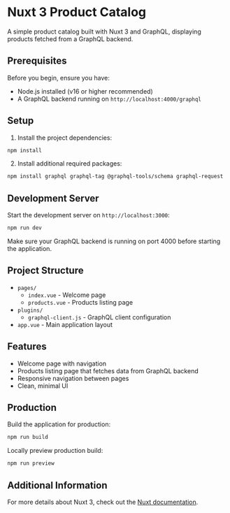 # Nuxt 3 Product Catalog

A simple product catalog built with Nuxt 3 and GraphQL, displaying products fetched from a GraphQL backend.

## Prerequisites

Before you begin, ensure you have:
- Node.js installed (v16 or higher recommended)
- A GraphQL backend running on `http://localhost:4000/graphql`

## Setup

1. Install the project dependencies:

```bash
npm install
```

2. Install additional required packages:

```bash
npm install graphql graphql-tag @graphql-tools/schema graphql-request
```

## Development Server

Start the development server on `http://localhost:3000`:

```bash
npm run dev
```

Make sure your GraphQL backend is running on port 4000 before starting the application.

## Project Structure

- `pages/`
  - `index.vue` - Welcome page
  - `products.vue` - Products listing page
- `plugins/`
  - `graphql-client.js` - GraphQL client configuration
- `app.vue` - Main application layout

## Features

- Welcome page with navigation
- Products listing page that fetches data from GraphQL backend
- Responsive navigation between pages
- Clean, minimal UI

## Production

Build the application for production:

```bash
npm run build
```

Locally preview production build:

```bash
npm run preview
```

## Additional Information

For more details about Nuxt 3, check out the [Nuxt documentation](https://nuxt.com/docs/getting-started/introduction).
